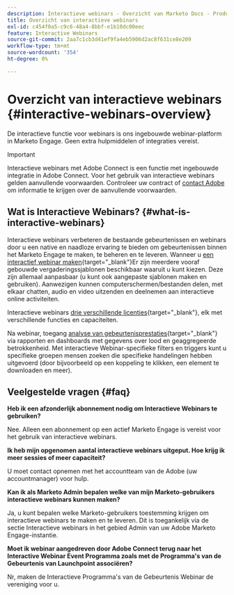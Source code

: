 ```yaml
---
description: Interactieve webinars - Overzicht van Marketo Docs - Productdocumentatie
title: Overzicht van interactieve webinars
exl-id: c454f0a5-c9c6-48a4-8bbf-e1b10dc00eec
feature: Interactive Webinars
source-git-commit: 2aa7c1cb3d41ef9fa4eb5906d2ac8f631ce8e209
workflow-type: tm+mt
source-wordcount: '354'
ht-degree: 0%

---
```


# Overzicht van interactieve webinars {#interactive-webinars-overview}

De interactieve functie voor webinars is ons ingebouwde webinar-platform in Marketo Engage. Geen extra hulpmiddelen of integraties vereist.

>[!IMPORTANT]
>
>Interactieve webinars met Adobe Connect is een functie met ingebouwde integratie in Adobe Connect. Voor het gebruik van interactieve webinars gelden aanvullende voorwaarden.  Controleer uw contract of [contact Adobe](https://nation.marketo.com/t5/support/ct-p/Support) om informatie te krijgen over de aanvullende voorwaarden.

## Wat is Interactieve Webinars? {#what-is-interactive-webinars}

Interactieve webinars verbeteren de bestaande gebeurtenissen en webinars door u een native en naadloze ervaring te bieden om gebeurtenissen binnen het Marketo Engage te maken, te beheren en te leveren. Wanneer u [een interactief webinar maken](/help/marketo/product-docs/demand-generation/events/interactive-webinars/create-an-interactive-webinar.md){target="_blank"}Er zijn meerdere vooraf gebouwde vergaderingssjablonen beschikbaar waaruit u kunt kiezen. Deze zijn allemaal aanpasbaar (u kunt ook aangepaste sjablonen maken en gebruiken). Aanwezigen kunnen computerschermen/bestanden delen, met elkaar chatten, audio en video uitzenden en deelnemen aan interactieve online activiteiten.

Interactieve webinars [drie verschillende licenties](/help/marketo/product-docs/demand-generation/events/interactive-webinars/user-and-license-management.md){target="_blank"}, elk met verschillende functies en capaciteiten.

Na webinar, toegang [analyse van gebeurtenisprestaties](/help/marketo/product-docs/demand-generation/events/interactive-webinars/event-workflows.md){target="_blank"} via rapporten en dashboards met gegevens over lood en geaggregeerde betrokkenheid. Met interactieve Webinar-specifieke filters en triggers kunt u specifieke groepen mensen zoeken die specifieke handelingen hebben uitgevoerd (door bijvoorbeeld op een koppeling te klikken, een element te downloaden en meer).

## Veelgestelde vragen {#faq}

**Heb ik een afzonderlijk abonnement nodig om Interactieve Webinars te gebruiken?**

Nee. Alleen een abonnement op een actief Marketo Engage is vereist voor het gebruik van interactieve webinars.

**Ik heb mijn opgenomen aantal interactieve webinars uitgeput. Hoe krijg ik meer sessies of meer capaciteit?**

U moet contact opnemen met het accountteam van de Adobe (uw accountmanager) voor hulp.

**Kan ik als Marketo Admin bepalen welke van mijn Marketo-gebruikers interactieve webinars kunnen maken?**

Ja, u kunt bepalen welke Marketo-gebruikers toestemming krijgen om interactieve webinars te maken en te leveren. Dit is toegankelijk via de sectie Interactieve webinars in het gebied Admin van uw Adobe Marketo Engage-instantie.

**Moet ik webinar aangedreven door Adobe Connect terug naar het Interactive Webinar Event Programma zoals met de Programma&#39;s van de Gebeurtenis van Launchpoint associëren?**

Nr, maken de Interactieve Programma&#39;s van de Gebeurtenis Webinar de vereniging voor u.
